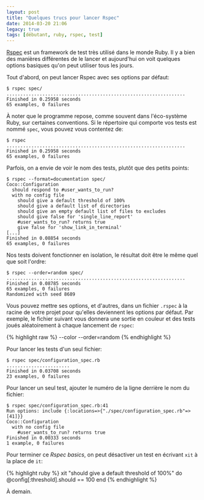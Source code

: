 ```yaml
---
layout: post
title: "Quelques trucs pour lancer Rspec"
date: 2014-03-20 21:06
legacy: true
tags: [débutant, ruby, rspec, test]
---
```




[Rspec](http://rspec.info/) est un framework de test très utilisé dans le monde Ruby.
Il y a bien des manières différentes de le lancer et aujourd'hui on
voit quelques options basiques qu'on peut utiliser tous les jours.

<!-- more -->

Tout d'abord, on peut lancer Rspec avec ses options par défaut:

    $ rspec spec/
    .................................................................
    Finished in 0.25958 seconds
    65 examples, 0 failures

À noter que le programme repose, comme souvent dans l'éco-système Ruby,
sur certaines conventions. Si le répertoire qui comporte vos tests est
nommé `spec`, vous pouvez vous contentez de:

    $ rspec
    .................................................................
    Finished in 0.25958 seconds
    65 examples, 0 failures

Parfois, on a envie de voir le nom des tests, plutôt que des petits points:

    $ rspec --format=documentation spec/
    Coco::Configuration
      should respond to #user_wants_to_run?
      with no config file
        should give a default threshold of 100%
        should give a default list of directories
        should give an empty default list of files to excludes
        should give false for 'single_line_report'
        #user_wants_to_run? returns true
        give false for 'show_link_in_terminal'
    [...]
    Finished in 0.08854 seconds
    65 examples, 0 failures

Nos tests doivent fonctionner en isolation, le résultat doit être le même
quel que soit l'ordre:

    $ rspec --order=random spec/
    .................................................................
    Finished in 0.08785 seconds
    65 examples, 0 failures
    Randomized with seed 8689

Vous pouvez mettre ses options, et d'autres, dans un fichier `.rspec` à la
racine de votre projet pour qu'elles deviennent les options par défaut.
Par exemple, le fichier suivant vous donnera une sortie en couleur et des
tests joués aléatoirement à chaque lancement de `rspec`:

{% highlight raw %}
--color
--order=random
{% endhighlight %}

Pour lancer les tests d'un seul fichier:

    $ rspec spec/configuration_spec.rb 
    .......................
    Finished in 0.03708 seconds
    23 examples, 0 failures

Pour lancer un seul test, ajouter le numéro de la ligne derrière le nom du
fichier:

    $ rspec spec/configuration_spec.rb:41
    Run options: include {:locations=>{"./spec/configuration_spec.rb"=>[41]}}
    Coco::Configuration
      with no config file
        #user_wants_to_run? returns true
    Finished in 0.00333 seconds
    1 example, 0 failures

Pour terminer ce *Rspec basics*, on peut désactiver un test en écrivant `xit`
à la place de `it`:

{% highlight ruby %}
    xit "should give a default threshold of 100%" do
      @config[:threshold].should == 100
    end
{% endhighlight %}



À demain.



